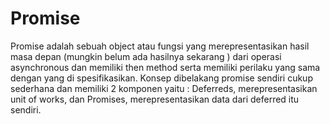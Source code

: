 # Promise
Promise adalah sebuah object atau fungsi yang merepresentasikan hasil masa depan (mungkin belum ada hasilnya sekarang ) dari operasi asynchronous dan memiliki then method serta memiliki perilaku yang sama dengan yang di spesifikasikan. Konsep dibelakang promise sendiri cukup sederhana  dan memiliki 2 komponen yaitu :
 Deferreds, merepresentasikan unit of works, dan
 Promises, merepresentasikan data dari deferred itu sendiri.
 